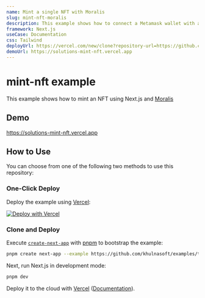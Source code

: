 ```yaml
---
name: Mint a single NFT with Moralis
slug: mint-nft-moralis
description: This example shows how to connect a Metamask wallet with a Next.js app and how to mint NFTs using Moralis, a popular backend service provider for Web3 apps.
framework: Next.js
useCase: Documentation
css: Tailwind
deployUrl: https://vercel.com/new/clone?repository-url=https://github.com/khulnasoft/examples/tree/main/solutions/mint-nft&project-name=mint-nft&repository-name=mint-nft&env=NEXT_PUBLIC_APP_ID,NEXT_PUBLIC_SERVER_URL,NEXT_PUBLIC_SERVER_DOMAIN
demoUrl: https://solutions-mint-nft.vercel.app
---
```


# mint-nft example

This example shows how to mint an NFT using Next.js and [Moralis](https://moralis.io/)

## Demo

https://solutions-mint-nft.vercel.app

## How to Use

You can choose from one of the following two methods to use this repository:

### One-Click Deploy

Deploy the example using [Vercel](https://vercel.com?utm_source=github&utm_medium=readme&utm_campaign=vercel-examples):

[![Deploy with Vercel](https://vercel.com/button)](https://vercel.com/new/clone?repository-url=https://github.com/khulnasoft/examples/tree/main/solutions/mint-nft&project-name=mint-nft&repository-name=mint-nft&env=NEXT_PUBLIC_APP_ID,NEXT_PUBLIC_SERVER_URL,NEXT_PUBLIC_SERVER_DOMAIN)

### Clone and Deploy

Execute [`create-next-app`](https://github.com/khulnasoft/next.js/tree/canary/packages/create-next-app) with [pnpm](https://pnpm.io/installation) to bootstrap the example:

```bash
pnpm create next-app --example https://github.com/khulnasoft/examples/tree/main/solutions/mint-nft
```

Next, run Next.js in development mode:

```bash
pnpm dev
```

Deploy it to the cloud with [Vercel](https://vercel.com/new?utm_source=github&utm_medium=readme&utm_campaign=edge-middleware-eap) ([Documentation](https://nextjs.org/docs/deployment)).
